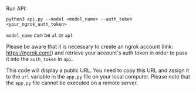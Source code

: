 Run API:

`python3 api.py --model <model_name> --auth_token <your_ngrok_auth_token>`

`model_name` can be `al` or `apl`

Please be aware that it is necessary to create an ngrok account (link: https://ngrok.com/) and retrieve your account's auth token in order to pass it into the `auth_token` in `api`.

This code will display a public URL. You need to copy this URL and assign it to the `url` variable in the `app.py` file on your local computer. Please note that the `app.py` file cannot be executed on a remote server.